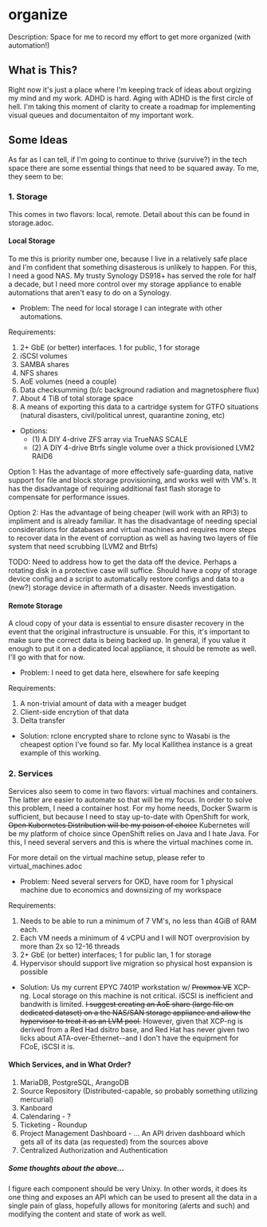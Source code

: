 # organize
Description: Space for me to record my effort to get more organized (with automation!)

## What is This?
Right now it's just a place where I'm keeping track of ideas about orgizing my mind and my work.  ADHD is hard.  Aging with ADHD is the first circle of hell.  I'm taking this moment of clarity to create a roadmap for implementing visual queues and documentaiton of my important work.

## Some Ideas
As far as I can tell, if I'm going to continue to thrive (survive?) in the tech space there are some essential things that need to be squared away.  To me, they seem to be:

### 1. Storage
This comes in two flavors: local, remote.  Detail about this can be found in storage.adoc.

#### Local Storage
To me this is priority number one, because I live in a relatively safe place and I'm confident that something disasterous is unlikely to happen.  For this, I need a good NAS.  My trusty Synology DS918+ has served the role for half a decade, but I need more control over my storage appliance to enable automations that aren't easy to do on a Synology.  

- Problem: The need for local storage I can integrate with other automations.

Requirements:  
1. 2+ GbE (or better) interfaces.  1 for public, 1 for storage
2. iSCSI volumes
3. SAMBA shares
4. NFS shares
5. AoE volumes (need a couple)
6. Data checksumming (b/c background radiation and magnetosphere flux)
7. About 4 TiB of total storage space
8. A means of exporting this data to a cartridge system for GTFO situations (natural disasters, civil/political unrest, quarantine zoning, etc)
- Options: 
  * (1) A DIY 4-drive ZFS array via TrueNAS SCALE
  * (2) A DIY 4-drive Btrfs single volume over a thick provisioned LVM2 RAID6

Option 1: Has the advantage of more effectively safe-guarding data, native support for file and block storage provisioning, and works well with VM's.  It has the disadvantage of requiring additional fast flash storage to compensate for performance issues. 

Option 2: Has the advantage of being cheaper (will work with an RPi3) to impliment and is already familiar.  It has the disadvantage of needing special considerations for databases and virtual machines and requires more steps to recover data in the event of corruption as well as having two layers of file system that need scrubbing (LVM2 and Btrfs)

TODO: Need to address how to get the data off the device.  Perhaps a rotating disk in a protective case will suffice.  Should have a copy of storage device config and a script to automatically restore configs and data to a (new?) storage device in aftermath of a disaster.  Needs investigation.

#### Remote Storage
A cloud copy of your data is essential to ensure disaster recovery in the event that the original infrastructure is unsuable.  For this, it's important to make sure the correct data is being backed up.  In general, if you value it enough to put it on a dedicated local appliance, it should be remote as well.  I'll go with that for now.

- Problem: I need to get data here, elsewhere for safe keeping

Requirements: 
1. A non-trivial amount of data with a meager budget
2. Client-side encrytion of that data
3. Delta transfer
- Solution: rclone encrypted share to rclone sync to Wasabi is the cheapest option I've found so far.  My local Kallithea instance is a great example of this working.

### 2. Services
Services also seem to come in two flavors: virtual machines and containers.  The latter are easier to automate so that will be my focus.  In order to solve this problem, I need a container host.  For my home needs, Docker Swarm is sufficient, but because I need to stay up-to-date with OpenShift for work, ~~Open Kubernetes Distribution will be my poison of choice~~ Kubernetes will be my platform of choice since OpenShift relies on Java and I hate Java.  For this, I need several servers and this is where the virtual machines come in.

For more detail on the virtual machine setup, please refer to virtual_machines.adoc

- Problem: Need several servers for OKD, have room for 1 physical machine due to economics and downsizing of my workspace

Requirements:
1. Needs to be able to run a minimum of 7 VM's, no less than 4GiB of RAM each.
2. Each VM needs a minimum of 4 vCPU and I will NOT overprovision by more than 2x so 12-16 threads
3. 2+ GbE (or better) interfaces; 1 for public lan, 1 for storage
4. Hypervisor should support live migration so physical host expansion is possible
- Solution: Us my current EPYC 7401P workstation w/ ~~Proxmox VE~~ XCP-ng.  Local storage on this machine is not critical.  iSCSI is inefficient and bandwith is limited.  ~~I suggest creating an AoE share (large file on dedicated dataset) on a the NAS/SAN storage appliance and allow the hypervisor to treat it as an LVM pool.~~  However, given that XCP-ng is derived from a Red Had dsitro base, and Red Hat has never given two licks about ATA-over-Ethernet--and I don't have the equipment for FCoE, iSCSI it is.

#### Which Services, and in What Order?
1. MariaDB, PostgreSQL, ArangoDB
2. Source Repository (Distributed-capable, so probably something utilizing mercurial)
3. Kanboard
4. Calendaring - ? 
5. Ticketing - Roundup
6. Project Management Dashboard - ... An API driven dashboard which gets all of its data (as requested) from the sources above
7. Centralized Authorization and Authentication

##### Some thoughts about the above...
I figure each component should be very Unixy.  In other words, it does its one thing and exposes an API which can be used to present all the data in a single pain of glass, hopefully allows for monitoring (alerts and such) and modifying the content and state of work as well.

